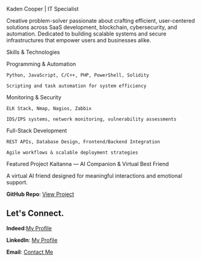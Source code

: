 

Kaden Cooper | IT Specialist

Creative problem-solver passionate about crafting efficient, user-centered solutions across SaaS development, blockchain, cybersecurity, and automation.
Dedicated to building scalable systems and secure infrastructures that empower users and businesses alike.

 Skills & Technologies
 
 Programming & Automation

    Python, JavaScript, C/C++, PHP, PowerShell, Solidity

    Scripting and task automation for system efficiency

 Monitoring & Security

    ELK Stack, Nmap, Nagios, Zabbix

    IDS/IPS systems, network monitoring, vulnerability assessments

 Full-Stack Development

    REST APIs, Database Design, Frontend/Backend Integration

    Agile workflows & scalable deployment strategies

 Featured Project
Kaitanna — AI Companion & Virtual Best Friend

A virtual AI friend designed for meaningful interactions and emotional support.

**GitHub Repo**: [View Project](https://github.com/kadencooper2005/Kaitanna)  



## Let's Connect.

**Indeed**:[My Profile](https://profile.indeed.com/?hl=en_US&co=US&from=gnav-homepage)

**LinkedIn**: [My Profile](https://www.linkedin.com/in/kaden-cooper-840192276/?trk=opento_sprofile_topcard)  

**Email**: [Contact Me](mailto:kadencooper608@gmail.com)  


